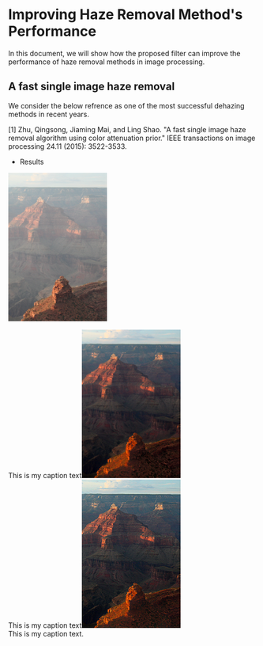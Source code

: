 # Improving Haze Removal Method's Performance
In this document, we will show how the proposed filter can improve the performance of haze removal methods in image processing. 
## A fast single image haze removal
We consider the below refrence as one of the most successful dehazing methods in recent years.

<a id="1">[1]</a>
Zhu, Qingsong, Jiaming Mai, and Ling Shao. "A fast single image haze removal algorithm using color attenuation prior." IEEE transactions on image processing 24.11 (2015): 3522-3533.
- Results

<img src="https://github.com/onionhub/TIP/blob/Drafts/Drafts/test1.png" width="200" height="300"><figcaption>This is my caption text<img src="https://github.com/onionhub/TIP/blob/Drafts/Drafts/fast.png" width="200" height="300"><figcaption>This is my caption text<img src="https://github.com/onionhub/TIP/blob/Drafts/Drafts/preprocessed.png" width="200" height="300"><figcaption>This is my caption text.</figcaption>

